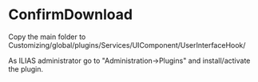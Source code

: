 ConfirmDownload
============

Copy the main folder to Customizing/global/plugins/Services/UIComponent/UserInterfaceHook/

As ILIAS administrator go to "Administration->Plugins" and install/activate the plugin.  
